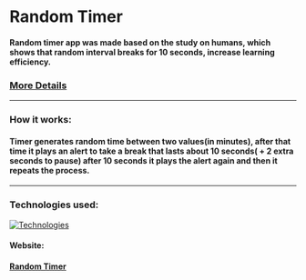 # Random Timer

#### Random timer app was made based on the study on humans, which shows that random interval breaks for 10 seconds, increase learning efficiency.

### [More Details](https://hubermanlab.com/teach-and-learn-better-with-a-neuroplasticity-super-protocol/)

---

### How it works:

#### Timer generates random time between two values(in minutes), after that time it plays an alert to take a break that lasts about 10 seconds( + 2 extra seconds to pause) after 10 seconds it plays the alert again and then it repeats the process.

---

### Technologies used:

[![Technologies](https://skillicons.dev/icons?i=html,css,js,react,vite,materialui)](https://skillicons.dev)


#### Website:

#### [Random Timer](https://rafalgrzenia.github.io/Random-Timer/)


